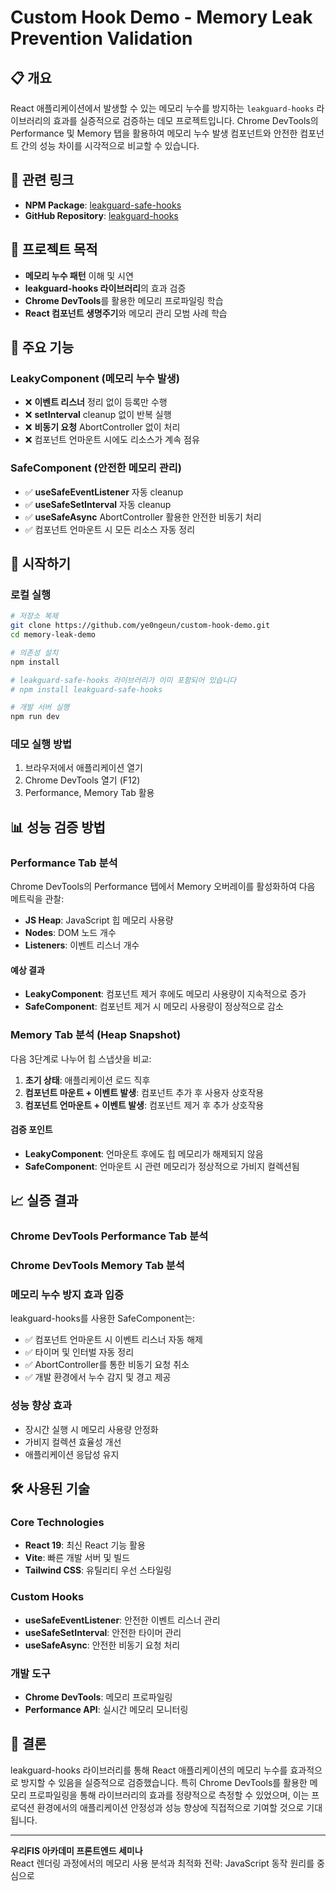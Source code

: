 # Custom Hook Demo - Memory Leak Prevention Validation

## 📋 개요

React 애플리케이션에서 발생할 수 있는 메모리 누수를 방지하는 `leakguard-hooks` 라이브러리의 효과를 실증적으로 검증하는 데모 프로젝트입니다. Chrome DevTools의 Performance 및 Memory 탭을 활용하여 메모리 누수 발생 컴포넌트와 안전한 컴포넌트 간의 성능 차이를 시각적으로 비교할 수 있습니다.

## 🔗 관련 링크

- **NPM Package**: [leakguard-safe-hooks](https://www.npmjs.com/package/leakguard-safe-hooks)
- **GitHub Repository**: [leakguard-hooks](https://github.com/noeyigg/leakguard-hooks)

## 🎯 프로젝트 목적

- **메모리 누수 패턴** 이해 및 시연
- **leakguard-hooks 라이브러리**의 효과 검증
- **Chrome DevTools**를 활용한 메모리 프로파일링 학습
- **React 컴포넌트 생명주기**와 메모리 관리 모범 사례 학습

## 🔧 주요 기능

### LeakyComponent (메모리 누수 발생)
- ❌ **이벤트 리스너** 정리 없이 등록만 수행
- ❌ **setInterval** cleanup 없이 반복 실행
- ❌ **비동기 요청** AbortController 없이 처리
- ❌ 컴포넌트 언마운트 시에도 리소스가 계속 점유

### SafeComponent (안전한 메모리 관리)
- ✅ **useSafeEventListener** 자동 cleanup
- ✅ **useSafeSetInterval** 자동 cleanup  
- ✅ **useSafeAsync** AbortController 활용한 안전한 비동기 처리
- ✅ 컴포넌트 언마운트 시 모든 리소스 자동 정리

## 🚀 시작하기
### 로컬 실행
```bash
# 저장소 복제
git clone https://github.com/ye0ngeun/custom-hook-demo.git
cd memory-leak-demo

# 의존성 설치
npm install

# leakguard-safe-hooks 라이브러리가 이미 포함되어 있습니다
# npm install leakguard-safe-hooks

# 개발 서버 실행
npm run dev
```
### 데모 실행 방법
1. 브라우저에서 애플리케이션 열기
2. Chrome DevTools 열기 (F12)
3. Performance, Memory Tab 활용

## 📊 성능 검증 방법

### Performance Tab 분석
Chrome DevTools의 Performance 탭에서 Memory 오버레이를 활성화하여 다음 메트릭을 관찰:

- **JS Heap**: JavaScript 힙 메모리 사용량
- **Nodes**: DOM 노드 개수  
- **Listeners**: 이벤트 리스너 개수

#### 예상 결과
- **LeakyComponent**: 컴포넌트 제거 후에도 메모리 사용량이 지속적으로 증가
- **SafeComponent**: 컴포넌트 제거 시 메모리 사용량이 정상적으로 감소

### Memory Tab 분석 (Heap Snapshot)
다음 3단계로 나누어 힙 스냅샷을 비교:

1. **초기 상태**: 애플리케이션 로드 직후
2. **컴포넌트 마운트 + 이벤트 발생**: 컴포넌트 추가 후 사용자 상호작용
3. **컴포넌트 언마운트 + 이벤트 발생**: 컴포넌트 제거 후 추가 상호작용

#### 검증 포인트
- **LeakyComponent**: 언마운트 후에도 힙 메모리가 해제되지 않음
- **SafeComponent**: 언마운트 시 관련 메모리가 정상적으로 가비지 컬렉션됨

## 📈 실증 결과

### Chrome DevTools Performance Tab 분석
### Chrome DevTools Memory Tab 분석  

### 메모리 누수 방지 효과 입증
leakguard-hooks를 사용한 SafeComponent는:
- ✅ 컴포넌트 언마운트 시 이벤트 리스너 자동 해제
- ✅ 타이머 및 인터벌 자동 정리
- ✅ AbortController를 통한 비동기 요청 취소
- ✅ 개발 환경에서 누수 감지 및 경고 제공

### 성능 향상 효과
- 장시간 실행 시 메모리 사용량 안정화
- 가비지 컬렉션 효율성 개선
- 애플리케이션 응답성 유지

## 🛠️ 사용된 기술

### Core Technologies
- **React 19**: 최신 React 기능 활용
- **Vite**: 빠른 개발 서버 및 빌드
- **Tailwind CSS**: 유틸리티 우선 스타일링

### Custom Hooks
- **useSafeEventListener**: 안전한 이벤트 리스너 관리
- **useSafeSetInterval**: 안전한 타이머 관리  
- **useSafeAsync**: 안전한 비동기 요청 처리

### 개발 도구
- **Chrome DevTools**: 메모리 프로파일링
- **Performance API**: 실시간 메모리 모니터링

## 📝 결론

leakguard-hooks 라이브러리를 통해 React 애플리케이션의 메모리 누수를 효과적으로 방지할 수 있음을 실증적으로 검증했습니다. 특히 Chrome DevTools를 활용한 메모리 프로파일링을 통해 라이브러리의 효과를 정량적으로 측정할 수 있었으며, 이는 프로덕션 환경에서의 애플리케이션 안정성과 성능 향상에 직접적으로 기여할 것으로 기대됩니다.

---

**우리FIS 아카데미 프론트엔드 세미나**  
React 렌더링 과정에서의 메모리 사용 분석과 최적화 전략:
JavaScript 동작 원리를 중심으로